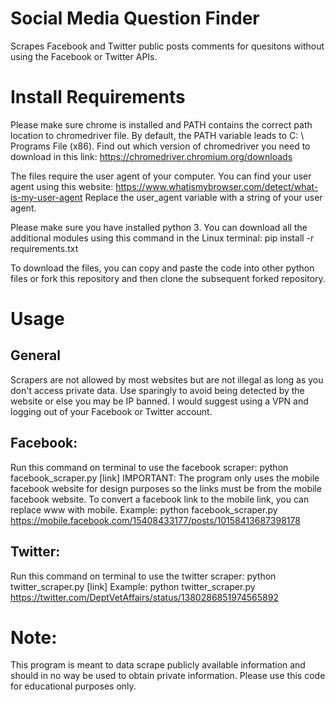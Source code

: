 # Social Media Question Finder
Scrapes Facebook and Twitter public posts comments for quesitons without using the Facebook or Twitter APIs.

# Install Requirements
Please make sure chrome is installed and PATH contains the correct path location to chromedriver file. By default,
the PATH variable leads to C: \ Programs File (x86).
Find out which version of chromedriver you need to download in this link: https://chromedriver.chromium.org/downloads

The files require the user agent of your computer. You can find your user agent using this website: https://www.whatismybrowser.com/detect/what-is-my-user-agent
Replace the user_agent variable with a string of your user agent.

Please make sure you have installed python 3.
You can download all the additional modules using this command in the Linux terminal:
pip install -r requirements.txt

To download the files, you can copy and paste the code into other python files or fork this repository and then clone the subsequent forked repository.

# Usage
## General
Scrapers are not allowed by most websites but are not illegal as long as you don't access private data.
Use sparingly to avoid being detected by the website or else you may be IP banned.
I would suggest using a VPN and logging out of your Facebook or Twitter account.

## Facebook:
Run this command on terminal to use the facebook scraper: python facebook_scraper.py [link]
IMPORTANT: The program only uses the mobile facebook website for design purposes so the links must be from the mobile facebook website.
To convert a facebook link to the mobile link, you can replace www with mobile.
Example: python facebook_scraper.py https://mobile.facebook.com/15408433177/posts/10158413687398178

## Twitter:
Run this command on terminal to use the twitter scraper: python twitter_scraper.py [link]
Example: python twitter_scraper.py https://twitter.com/DeptVetAffairs/status/1380286851974565892

# Note:
This program is meant to data scrape publicly available information and should in no way be used to obtain private information.
Please use this code for educational purposes only.

